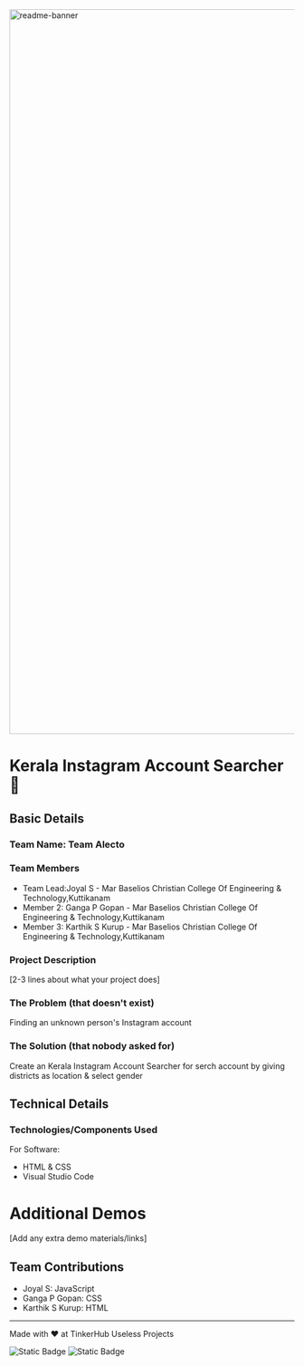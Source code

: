 <img width="1280" alt="readme-banner" src="https://github.com/user-attachments/assets/35332e92-44cb-425b-9dff-27bcf1023c6c">

# Kerala Instagram Account Searcher 🎯


## Basic Details
### Team Name: Team Alecto


### Team Members
- Team Lead:Joyal S - Mar Baselios Christian College Of Engineering & Technology,Kuttikanam 
- Member 2: Ganga P Gopan - Mar Baselios Christian College Of Engineering & Technology,Kuttikanam 
- Member 3: Karthik S Kurup - Mar Baselios Christian College Of Engineering & Technology,Kuttikanam 

### Project Description
[2-3 lines about what your project does]

### The Problem (that doesn't exist)
Finding an unknown person's Instagram account

### The Solution (that nobody asked for)
Create an Kerala Instagram Account Searcher for serch account by giving districts as location & select gender

## Technical Details
### Technologies/Components Used
For Software:
- HTML & CSS
- Visual Studio Code
# Additional Demos
[Add any extra demo materials/links]

## Team Contributions
- Joyal S: JavaScript
- Ganga P Gopan: CSS
- Karthik S Kurup: HTML

---
Made with ❤️ at TinkerHub Useless Projects 

![Static Badge](https://img.shields.io/badge/TinkerHub-24?color=%23000000&link=https%3A%2F%2Fwww.tinkerhub.org%2F)
![Static Badge](https://img.shields.io/badge/UselessProject--24-24?link=https%3A%2F%2Fwww.tinkerhub.org%2Fevents%2FQ2Q1TQKX6Q%2FUseless%2520Projects)



